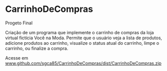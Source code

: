 # CarrinhoDeCompras

Progeto Final

Criação de um programa que implemente o carrinho de compras da loja virtual fictícia Você na Moda. 
Permite que o usuário veja a lista de produtos, adicione produtos ao carrinho, visualize o status atual do carrinho, limpe o carrinho, ou finalize a compra.


Acesse em www.github.com/sgca85/CarrinhoDeCompras/dist/CarrinhoDeCompras.zip
